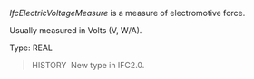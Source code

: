 _IfcElectricVoltageMeasure_ is a measure of electromotive force.

Usually measured in Volts (V, W/A).

Type: REAL

> HISTORY&nbsp; New type in IFC2.0.
